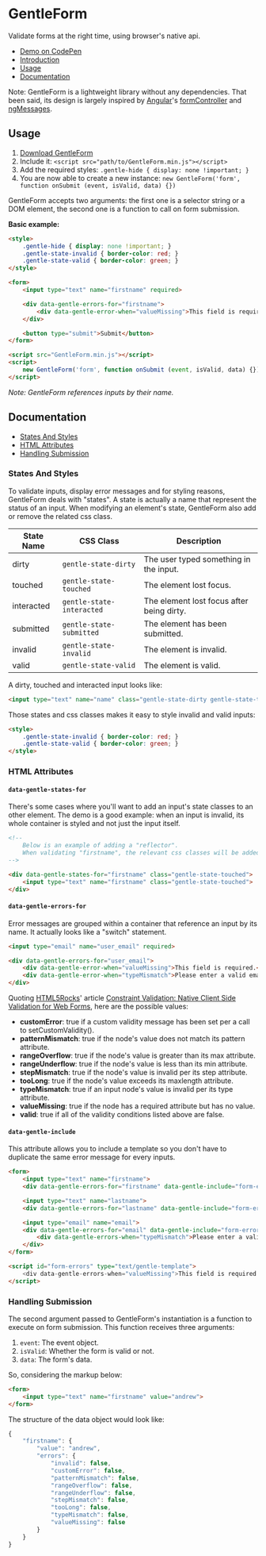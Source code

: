 # GentleForm

Validate forms at the right time, using browser's native api.

* [Demo on CodePen](http://codepen.io/Zhouzi/full/QbBzZp/)
* [Introduction](http://gabinaureche.com/javascript/form/ux/2015/07/25/validate-forms-at-the-right-time-using-browser-native-api/)
* [Usage](https://github.com/Zhouzi/GentleForm#usage)
* [Documentation](https://github.com/Zhouzi/GentleForm#documentation)

Note: GentleForm is a lightweight library without any dependencies. That been said, its design is largely inspired by [Angular](https://angularjs.org/)'s [formController](https://docs.angularjs.org/api/ng/type/form.FormController) and [ngMessages](https://docs.angularjs.org/api/ngMessages/directive/ngMessages).

## Usage

1. [Download GentleForm](https://raw.githubusercontent.com/Zhouzi/GentleForm/gh-pages/dist/GentleForm.min.js)
2. Include it: `<script src="path/to/GentleForm.min.js"></script>`
3. Add the required styles: `.gentle-hide { display: none !important; }`
4. You are now able to create a new instance: `new GentleForm('form', function onSubmit (event, isValid, data) {})`

GentleForm accepts two arguments: the first one is a selector string or a DOM element, the second one is a function to call on form submission.

**Basic example:**

```html
<style>
    .gentle-hide { display: none !important; }
    .gentle-state-invalid { border-color: red; }
    .gentle-state-valid { border-color: green; }
</style>

<form>
    <input type="text" name="firstname" required>

    <div data-gentle-errors-for="firstname">
        <div data-gentle-error-when="valueMissing">This field is required.</div>
    </div>

    <button type="submit">Submit</button>
</form>

<script src="GentleForm.min.js"></script>
<script>
    new GentleForm('form', function onSubmit (event, isValid, data) {});
</script>
```

*Note: GentleForm references inputs by their name.*

## Documentation

* [States And Styles](https://github.com/Zhouzi/GentleForm#states-and-styles)
* [HTML Attributes](https://github.com/Zhouzi/GentleForm#html-attributes)
* [Handling Submission](https://github.com/Zhouzi/GentleForm#handling-submission)

### States And Styles

To validate inputs, display error messages and for styling reasons, GentleForm deals with "states".
A state is actually a name that represent the status of an input.
When modifying an element's state, GentleForm also add or remove the related css class.

State Name|CSS Class|Description
----------|---------|-----------
dirty|`gentle-state-dirty`|The user typed something in the input.
touched|`gentle-state-touched`|The element lost focus.
interacted|`gentle-state-interacted`|The element lost focus after being dirty.
submitted|`gentle-state-submitted`|The element has been submitted.
invalid|`gentle-state-invalid`|The element is invalid.
valid|`gentle-state-valid`|The element is valid.

A dirty, touched and interacted input looks like:

```html
<input type="text" name="name" class="gentle-state-dirty gentle-state-touched gentle-state-interacted">
```

Those states and css classes makes it easy to style invalid and valid inputs:

```html
<style>
    .gentle-state-invalid { border-color: red; }
    .gentle-state-valid { border-color: green; }
</style>
```

### HTML Attributes

#### `data-gentle-states-for`

There's some cases where you'll want to add an input's state classes to an other element.
The demo is a good example: when an input is invalid, its whole container is styled and not just the input itself.

```html
<!--
    Below is an example of adding a "reflector".
    When validating "firstname", the relevant css classes will be added to the div too.
-->

<div data-gentle-states-for="firstname" class="gentle-state-touched">
    <input type="text" name="firstname" class="gentle-state-touched">
</div>
```

#### `data-gentle-errors-for`

Error messages are grouped within a container that reference an input by its name.
It actually looks like a "switch" statement.

```html
<input type="email" name="user_email" required>

<div data-gentle-errors-for="user_email">
    <div data-gentle-error-when="valueMissing">This field is required.</div>
    <div data-gentle-error-when="typeMismatch">Please enter a valid email address.</div>
</div>
```

Quoting [HTML5Rocks](http://www.html5rocks.com/)' article [Constraint Validation: Native Client Side Validation for Web Forms](http://www.html5rocks.com/en/tutorials/forms/constraintvalidation/), here are the possible values:

* **customError**: true if a custom validity message has been set per a call to setCustomValidity().
* **patternMismatch**: true if the node's value does not match its pattern attribute.
* **rangeOverflow**: true if the node's value is greater than its max attribute.
* **rangeUnderflow**: true if the node's value is less than its min attribute.
* **stepMismatch**: true if the node's value is invalid per its step attribute.
* **tooLong**: true if the node's value exceeds its maxlength attribute.
* **typeMismatch**: true if an input node's value is invalid per its type attribute.
* **valueMissing**: true if the node has a required attribute but has no value.
* **valid**: true if all of the validity conditions listed above are false.

#### `data-gentle-include`

This attribute allows you to include a template so you don't have to duplicate the same error message for every inputs.

```html
<form>
    <input type="text" name="firstname">
    <div data-gentle-errors-for="firstname" data-gentle-include="form-errors"></div>

    <input type="text" name="lastname">
    <div data-gentle-errors-for="lastname" data-gentle-include="form-errors"></div>

    <input type="email" name="email">
    <div data-gentle-errors-for="email" data-gentle-include="form-errors">
        <div data-gentle-errors-when="typeMismatch">Please enter a valid email address.</div>
    </div>
</form>

<script id="form-errors" type="text/gentle-template">
    <div data-gentle-errors-when="valueMissing">This field is required.</div>
</script>
```

### Handling Submission

The second argument passed to GentleForm's instantiation is a function to execute on form submission.
This function receives three arguments:

1. `event`: The event object.
2. `isValid`: Whether the form is valid or not.
3. `data`: The form's data.

So, considering the markup below:

```html
<form>
    <input type="text" name="firstname" value="andrew">
</form>
```

The structure of the data object would look like:

```javascript
{
    "firstname": {
        "value": "andrew",
        "errors": {
            "invalid": false,
            "customError": false,
            "patternMismatch": false,
            "rangeOverflow": false,
            "rangeUnderflow": false,
            "stepMismatch": false,
            "tooLong": false,
            "typeMismatch": false,
            "valueMissing": false
        }
    }
}
```

